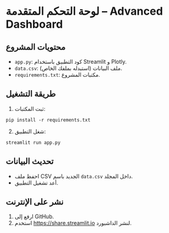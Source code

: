 
# لوحة التحكم المتقدمة – Advanced Dashboard

## محتويات المشروع
- `app.py`: كود التطبيق باستخدام Streamlit و Plotly.
- `data.csv`: ملف البيانات (استبدله بملفك الخاص).
- `requirements.txt`: مكتبات المشروع.

## طريقة التشغيل
1. ثبت المكتبات:
```
pip install -r requirements.txt
```
2. شغل التطبيق:
```
streamlit run app.py
```

## تحديث البيانات
- احفظ ملف CSV الجديد باسم `data.csv` داخل المجلد.
- أعد تشغيل التطبيق.

## نشر على الإنترنت
1. ارفع إلى GitHub.
2. استخدم https://share.streamlit.io لنشر الداشبورد.
